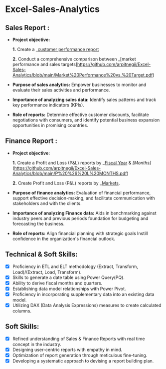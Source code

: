 # Excel-Sales-Analytics

## Sales Report :


- **Project objective:** 

    **1.** Create a _[customer performance report](https://github.com/arpitnegii/Excel-Sales-Analytics/blob/main/Customer%20Performance%20Report.pdf) 

    **2.** Conduct a comprehensive comparison between _[market performance and sales targets]https://github.com/arpitnegii/Excel-Sales-Analytics/blob/main/Market%20Performance%20vs.%20Target.pdf)

- **Purpose of sales analytics:** Empower businesses to monitor and evaluate their sales activities and performance.

- **Importance of analyzing sales data:** Identify sales patterns and track key performance indicators (KPIs).

- **Role of reports:** Determine effective customer discounts, facilitate negotiations with consumers, and identify potential business expansion opportunities in promising countries.


## Finance Report :

- **Project objective:** 

    **1.** Create a Profit and Loss (P&L) reports by _[Fiscal Year](https://github.com/arpitnegii/Excel-Sales-Analytics/blob/main/P%20%26%20L%20FISCAL%20YEAR.pdf) & _[Months]_(https://github.com/arpitnegii/Excel-Sales-Analytics/blob/main/P%20%26%20L%20MONTHS.pdf) 

   **2.** Create Profit and Loss (P&L) reports by _[Markets](https://github.com/arpitnegii/Excel-Sales-Analytics/blob/main/P%26L%20Statement%20by%20Markets.pdf).

- **Purpose of finance analytics:** Evaluation of financial performance, support effective decision-making, and facilitate communication with stakeholders and with the clients.

- **Importance of analyzing Finance data:** Aids in benchmarking against industry peers and previous periods foundation for budgeting and forecasting the business.

- **Role of reports:** Align financial planning with strategic goals Instill confidence in the organization's financial outlook.


## Technical & Soft Skills:
- [x]	Proficiency in ETL and ELT methodology (Extract, Transform, Load)/(Extract, Load, Transform).
- [x]	Skills to generate a date table using Power Query(PQ).
- [x]	Ability to derive fiscal months and quarters.
- [x]	Establishing data model relationships with Power Pivot.
- [x]	Proficiency in incorporating supplementary data into an existing data model.
- [x]	Utilizing DAX (Data Analysis Expressions) measures to create calculated columns.

## Soft Skills:
- [x]	Refined understanding of Sales & Finance Reports with real time concept in the industry.
- [x]	Designing user-centric reports with empathy in mind.
- [x]	Optimization of report generation through meticulous fine-tuning.
- [x]	Developing a systematic approach to devising a report building plan.

